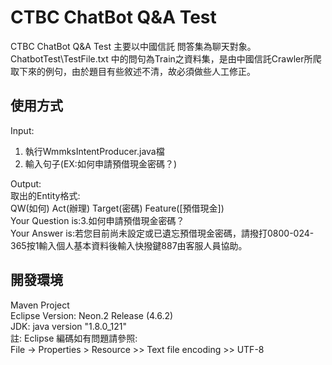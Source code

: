 # CTBC ChatBot Q&A Test
CTBC ChatBot Q&A Test 主要以中國信託 問答集為聊天對象。</br>
ChatbotTest\TestFile.txt 中的問句為Train之資料集，是由中國信託Crawler所爬取下來的例句，由於題目有些敘述不清，故必須做些人工修正。</br>

## 使用方式
Input:</br>
1. 執行WmmksIntentProducer.java檔</br>
1. 輸入句子(EX:如何申請預借現金密碼？)</br>

Output:</br>
取出的Entity格式:</br>
QW(如何) Act(辦理) Target(密碼) Feature([預借現金]) </br>
Your Question is:3.如何申請預借現金密碼？</br>
Your Answer is:若您目前尚未設定或已遺忘預借現金密碼，請撥打0800-024-365按1輸入個人基本資料後輸入快撥鍵887由客服人員協助。</br>

## 開發環境
Maven Project</br>
Eclipse Version: Neon.2 Release (4.6.2)</br>
JDK: java version "1.8.0_121"</br>
註: Eclipse 編碼如有問題請參照:</br>
File -> Properties > Resource >> Text file encoding >> UTF-8</br>
